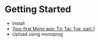 # Getting Started

 * Install
 * [Your first Mono app: Tic Tac Toe, part 1](tic-tac-toe-part-1.md)
 * Upload using monoprog
